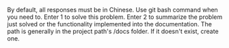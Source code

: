 By default, all responses must be in Chinese.
Use git bash command when you need to.
Enter 1 to solve this problem.
Enter 2 to summarize the problem just solved or the functionality implemented into the documentation. The path is generally in the project path's /docs folder. If it doesn't exist, create one.